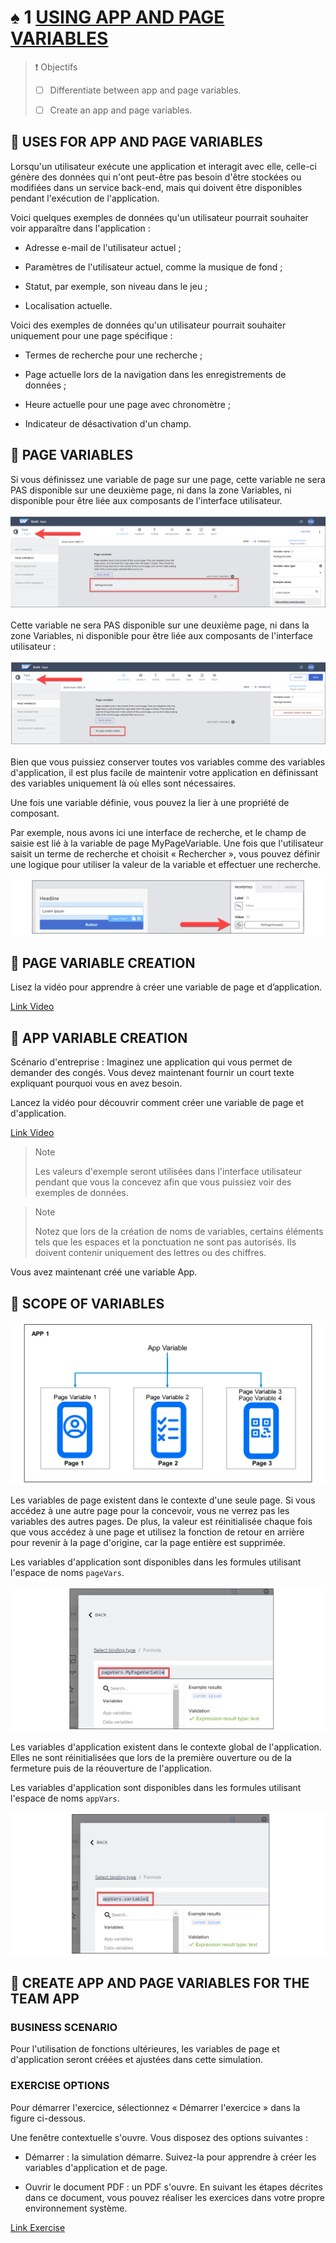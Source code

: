 # ♠ 1 [USING APP AND PAGE VARIABLES](https://learning.sap.com/learning-journeys/develop-apps-with-sap-build-apps-using-drag-and-drop-simplicity/using-app-and-page-variables_aba96b58-dda2-4d38-aef0-bb86373e7d12)

> :exclamation: Objectifs
>
> - [ ] Differentiate between app and page variables.
>
> - [ ] Create an app and page variables.

## :closed_book: USES FOR APP AND PAGE VARIABLES

Lorsqu'un utilisateur exécute une application et interagit avec elle, celle-ci génère des données qui n'ont peut-être pas besoin d'être stockées ou modifiées dans un service back-end, mais qui doivent être disponibles pendant l'exécution de l'application.

Voici quelques exemples de données qu'un utilisateur pourrait souhaiter voir apparaître dans l'application :

- Adresse e-mail de l'utilisateur actuel ;

- Paramètres de l'utilisateur actuel, comme la musique de fond ;

- Statut, par exemple, son niveau dans le jeu ;

- Localisation actuelle.

Voici des exemples de données qu'un utilisateur pourrait souhaiter uniquement pour une page spécifique :

- Termes de recherche pour une recherche ;

- Page actuelle lors de la navigation dans les enregistrements de données ;

- Heure actuelle pour une page avec chronomètre ;

- Indicateur de désactivation d'un champ.

## :closed_book: PAGE VARIABLES

Si vous définissez une variable de page sur une page, cette variable ne sera PAS disponible sur une deuxième page, ni dans la zone Variables, ni disponible pour être liée aux composants de l'interface utilisateur.

![](./RESSOURCES/APP400_01_U3L3_01_scr.png)

Cette variable ne sera PAS disponible sur une deuxième page, ni dans la zone Variables, ni disponible pour être liée aux composants de l'interface utilisateur :

![](./RESSOURCES/APP400_01_U3L3_02_scr.png)

Bien que vous puissiez conserver toutes vos variables comme des variables d'application, il est plus facile de maintenir votre application en définissant des variables uniquement là où elles sont nécessaires.

Une fois une variable définie, vous pouvez la lier à une propriété de composant.

Par exemple, nous avons ici une interface de recherche, et le champ de saisie est lié à la variable de page MyPageVariable. Une fois que l'utilisateur saisit un terme de recherche et choisit « Rechercher », vous pouvez définir une logique pour utiliser la valeur de la variable et effectuer une recherche.

![](./RESSOURCES/APP400_01_U3L3_03_scr.png)

## :closed_book: PAGE VARIABLE CREATION

Lisez la vidéo pour apprendre à créer une variable de page et d’application.

[Link Video](https://learning.sap.com/learning-journeys/develop-apps-with-sap-build-apps-using-drag-and-drop-simplicity/using-app-and-page-variables_aba96b58-dda2-4d38-aef0-bb86373e7d12)

## :closed_book: APP VARIABLE CREATION

Scénario d'entreprise : Imaginez une application qui vous permet de demander des congés. Vous devez maintenant fournir un court texte expliquant pourquoi vous en avez besoin.

Lancez la vidéo pour découvrir comment créer une variable de page et d'application.

[Link Video](https://learning.sap.com/learning-journeys/develop-apps-with-sap-build-apps-using-drag-and-drop-simplicity/using-app-and-page-variables_aba96b58-dda2-4d38-aef0-bb86373e7d12)

> Note
>
> Les valeurs d'exemple seront utilisées dans l'interface utilisateur pendant que vous la concevez afin que vous puissiez voir des exemples de données.

> Note
>
> Notez que lors de la création de noms de variables, certains éléments tels que les espaces et la ponctuation ne sont pas autorisés. Ils doivent contenir uniquement des lettres ou des chiffres.

Vous avez maintenant créé une variable App.

## :closed_book: SCOPE OF VARIABLES

![](./RESSOURCES/Scope_of_Variables_Static_new.png)

Les variables de page existent dans le contexte d'une seule page. Si vous accédez à une autre page pour la concevoir, vous ne verrez pas les variables des autres pages. De plus, la valeur est réinitialisée chaque fois que vous accédez à une page et utilisez la fonction de retour en arrière pour revenir à la page d'origine, car la page entière est supprimée.

Les variables d'application sont disponibles dans les formules utilisant l'espace de noms `pageVars`.

![](./RESSOURCES/APP400_01_U3L3_11_scr.png)

Les variables d'application existent dans le contexte global de l'application. Elles ne sont réinitialisées que lors de la première ouverture ou de la fermeture puis de la réouverture de l'application.

Les variables d'application sont disponibles dans les formules utilisant l'espace de noms `appVars`.

![](./RESSOURCES/APP400_01_U3L3_12_scr.png)

## :closed_book: CREATE APP AND PAGE VARIABLES FOR THE TEAM APP

### BUSINESS SCENARIO

Pour l'utilisation de fonctions ultérieures, les variables de page et d'application seront créées et ajustées dans cette simulation.

### EXERCISE OPTIONS

Pour démarrer l'exercice, sélectionnez « Démarrer l'exercice » dans la figure ci-dessous.

Une fenêtre contextuelle s'ouvre. Vous disposez des options suivantes :

- Démarrer : la simulation démarre. Suivez-la pour apprendre à créer les variables d'application et de page.

- Ouvrir le document PDF : un PDF s'ouvre. En suivant les étapes décrites dans ce document, vous pouvez réaliser les exercices dans votre propre environnement système.

[Link Exercise](https://learnsap.enable-now.cloud.sap/pub/mmcp/index.html?show=project!PR_C0F7BAB4CCD02A80:uebung)
